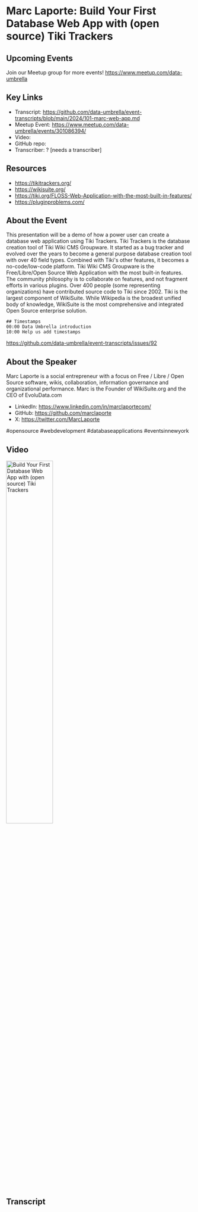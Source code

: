 # Marc Laporte:  Build Your First Database Web App with (open source) Tiki Trackers

## Upcoming Events
Join our Meetup group for more events!
https://www.meetup.com/data-umbrella

## Key Links
- Transcript: https://github.com/data-umbrella/event-transcripts/blob/main/2024/101-marc-web-app.md
- Meetup Event: https://www.meetup.com/data-umbrella/events/301086394/
- Video: 
- GitHub repo:
- Transcriber:  ? [needs a transcriber]

## Resources
- https://tikitrackers.org/
- https://wikisuite.org/
- https://tiki.org/FLOSS-Web-Application-with-the-most-built-in-features/
- https://pluginproblems.com/


## About the Event
This presentation will be a demo of how a power user can create a database web application using Tiki Trackers. Tiki Trackers is the database creation tool of Tiki Wiki CMS Groupware. It started as a bug tracker and evolved over the years to become a general purpose database creation tool with over 40 field types. Combined with Tiki's other features, it becomes a no-code/low-code platform. Tiki Wiki CMS Groupware is the Free/Libre/Open Source Web Application with the most built-in features. The community philosophy is to collaborate on features, and not fragment efforts in various plugins. Over 400 people (some representing organizations) have contributed source code to Tiki since 2002. Tiki is the largest component of WikiSuite. While Wikipedia is the broadest unified body of knowledge, WikiSuite is the most comprehensive and integrated Open Source enterprise solution.

```
## Timestamps
00:00 Data Umbrella introduction
10:00 Help us add timestamps
```

https://github.com/data-umbrella/event-transcripts/issues/92

## About the Speaker
Marc Laporte is a social entrepreneur with a focus on Free / Libre / Open Source software, wikis, collaboration, information governance and organizational performance. Marc is the Founder of WikiSuite.org and the CEO of EvoluData.com

- LinkedIn: https://www.linkedin.com/in/marclaportecom/
- GitHub: https://github.com/marclaporte
- X: https://twitter.com/MarcLaporte

#opensource #webdevelopment #databaseapplications #eventsinnewyork

## Video
<a href="http://www.youtube.com/watch?feature=player_embedded&v=bNIyGH91q_8" target="_blank"><img src="http://img.youtube.com/vi/bNIyGH91q_8/0.jpg"
alt="Build Your First Database Web App with (open source) Tiki Trackers" width="50%" /></a>


## Transcript
